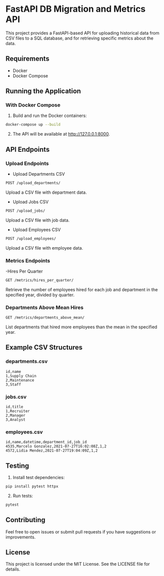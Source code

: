 # FastAPI DB Migration and Metrics API

This project provides a FastAPI-based API for uploading historical data from CSV files to a SQL database, and for retrieving specific metrics about the data.

## Requirements

- Docker
- Docker Compose

## Running the Application

### With Docker Compose
1. Build and run the Docker containers:

```bash
docker-compose up --build
```

2. The API will be available at http://127.0.0.1:8000.

## API Endpoints
### Upload Endpoints
- Upload Departments CSV

```bash
POST /upload_departments/
```
Upload a CSV file with department data.

- Upload Jobs CSV

```bash
POST /upload_jobs/
```
Upload a CSV file with job data.

- Upload Employees CSV

```bash
POST /upload_employees/
```
Upload a CSV file with employee data.

### Metrics Endpoints
-Hires Per Quarter

```bash
GET /metrics/hires_per_quarter/
```
Retrieve the number of employees hired for each job and department in the specified year, divided by quarter.

### Departments Above Mean Hires

```bash
GET /metrics/departments_above_mean/
```
List departments that hired more employees than the mean in the specified year.

## Example CSV Structures
### departments.csv
```
id,name
1,Supply Chain
2,Maintenance
3,Staff
```
### jobs.csv
```
id,title
1,Recruiter
2,Manager
3,Analyst
```
### employees.csv
```
id,name,datetime,department_id,job_id
4535,Marcelo Gonzalez,2021-07-27T16:02:08Z,1,2
4572,Lidia Mendez,2021-07-27T19:04:09Z,1,2
```

## Testing
1. Install test dependencies:

```bash
pip install pytest httpx
```

2. Run tests:

```bash
pytest
```

## Contributing
Feel free to open issues or submit pull requests if you have suggestions or improvements.

## License
This project is licensed under the MIT License. See the LICENSE file for details.

